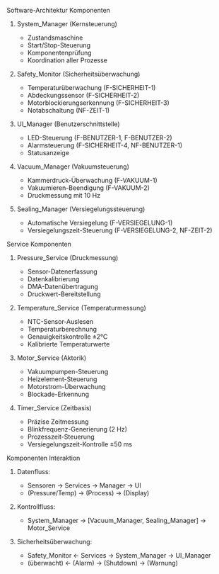 Software-Architektur Komponenten

1. System_Manager (Kernsteuerung)
   - Zustandsmaschine
   - Start/Stop-Steuerung
   - Komponentenprüfung
   - Koordination aller Prozesse

2. Safety_Monitor (Sicherheitsüberwachung)
   - Temperaturüberwachung (F-SICHERHEIT-1)
   - Abdeckungssensor (F-SICHERHEIT-2)
   - Motorblockierungserkennung (F-SICHERHEIT-3)
   - Notabschaltung (NF-ZEIT-1)

3. UI_Manager (Benutzerschnittstelle)
   - LED-Steuerung (F-BENUTZER-1, F-BENUTZER-2)
   - Alarmsteuerung (F-SICHERHEIT-4, NF-BENUTZER-1)
   - Statusanzeige

4. Vacuum_Manager (Vakuumsteuerung)
   - Kammerdruck-Überwachung (F-VAKUUM-1)
   - Vakuumieren-Beendigung (F-VAKUUM-2)
   - Druckmessung mit 10 Hz

5. Sealing_Manager (Versiegelungssteuerung)
   - Automatische Versiegelung (F-VERSIEGELUNG-1)
   - Versiegelungszeit-Steuerung (F-VERSIEGELUNG-2, NF-ZEIT-2)



Service Komponenten

1. Pressure_Service (Druckmessung)
   - Sensor-Datenerfassung
   - Datenkalibrierung
   - DMA-Datenübertragung
   - Druckwert-Bereitstellung

2. Temperature_Service (Temperaturmessung)
   - NTC-Sensor-Auslesen
   - Temperaturberechnung
   - Genauigkeitskontrolle ±2°C
   - Kalibrierte Temperaturwerte

3. Motor_Service (Aktorik)
   - Vakuumpumpen-Steuerung
   - Heizelement-Steuerung
   - Motorstrom-Überwachung
   - Blockade-Erkennung

4. Timer_Service (Zeitbasis)
   - Präzise Zeitmessung
   - Blinkfrequenz-Generierung (2 Hz)
   - Prozesszeit-Steuerung
   - Versiegelungszeit-Kontrolle ±50 ms


Komponenten Interaktion
1. Datenfluss:
   - Sensoren → Services → Manager → UI
   - (Pressure/Temp) → (Process) → (Display)

2. Kontrollfluss:
   - System_Manager → [Vacuum_Manager, Sealing_Manager] → Motor_Service

3. Sicherheitsüberwachung:
   - Safety_Monitor ← Services → System_Manager → UI_Manager
   - (überwacht)  ←  (Alarm)   →  (Shutdown)   →   (Warnung)